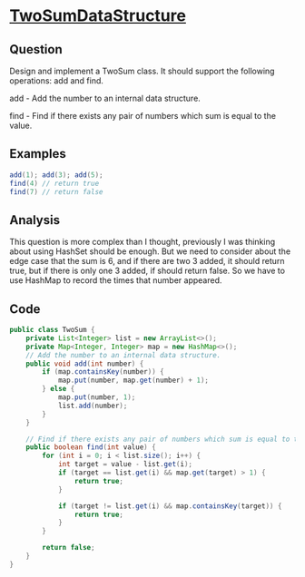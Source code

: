 # [TwoSumDataStructure](http://lintcode.com/en/problem/two-sum-data-structure-design/)

## Question

Design and implement a TwoSum class. It should support the following operations: add and find.

add - Add the number to an internal data structure.

find - Find if there exists any pair of numbers which sum is equal to the value.

## Examples

```java
add(1); add(3); add(5);
find(4) // return true
find(7) // return false
```

## Analysis

This question is more complex than I thought, previously I was thinking about using HashSet should be enough. But we need to consider about the edge case that the sum is 6, and if there are two 3 added, it should return true, but if there is only one 3 added, if should return false. So we have to use HashMap to record the times that number appeared.

## Code

```java
public class TwoSum {
    private List<Integer> list = new ArrayList<>();
    private Map<Integer, Integer> map = new HashMap<>();
    // Add the number to an internal data structure.
    public void add(int number) {
        if (map.containsKey(number)) {
            map.put(number, map.get(number) + 1);
        } else {
            map.put(number, 1);
            list.add(number);
        }
    }

    // Find if there exists any pair of numbers which sum is equal to the value.
    public boolean find(int value) {
        for (int i = 0; i < list.size(); i++) {
            int target = value - list.get(i);
            if (target == list.get(i) && map.get(target) > 1) {
                return true;
            }

            if (target != list.get(i) && map.containsKey(target)) {
                return true;
            }
        }

        return false;
    }
}
```